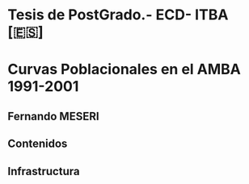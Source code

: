# Tesis de PostGrado.- ECD- ITBA [🇪🇸]
# Curvas Poblacionales en el AMBA 1991-2001
## Fernando MESERI


## Contenidos

## Infrastructura
